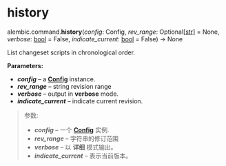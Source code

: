 # history

alembic.command.**history**(*config*:  Config, *rev_range*:  Optional\[[str]\] = None, *verbose*:  [bool] = False, *indicate_current*:  [bool] = False) → None

[str]: https://docs.python.org/3/library/stdtypes.html#str
[bool]: https://docs.python.org/3/library/functions.html#bool
[Config]: ../zh/08_03_configuration.md

List changeset scripts in chronological order.

**Parameters:**

* ***config*** – a **[Config]** instance.
* ***rev_range*** – string revision range
* ***verbose*** – output in **verbose** mode.
* ***indicate_current*** – indicate current revision.

> 参数:
>
> * ***config*** – 一个 **[Config]** 实例.
> * ***rev_range*** – 字符串的修订范围
> * ***verbose*** – 以 **详细** 模式输出。
> * ***indicate_current*** – 表示当前版本。

